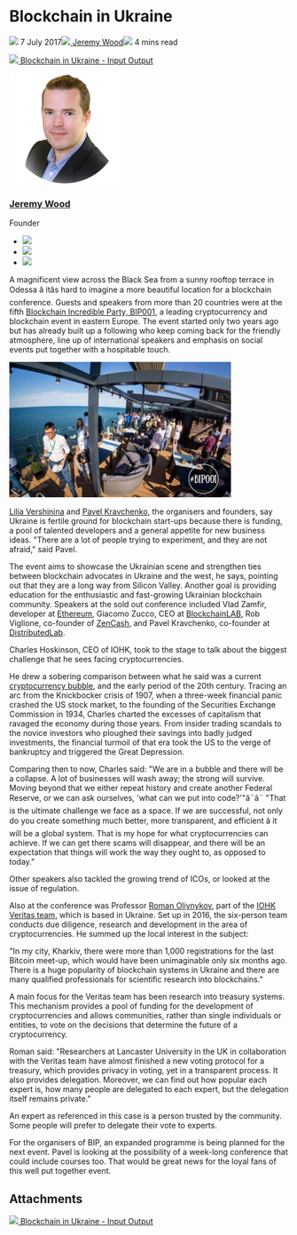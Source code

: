# Blockchain in Ukraine
![](img/2017-07-07-blockchain-in-ukraine.002.png) 7 July 2017![](img/2017-07-07-blockchain-in-ukraine.002.png)[ Jeremy Wood](/en/blog/authors/jeremy-wood/page-1/)![](img/2017-07-07-blockchain-in-ukraine.003.png) 4 mins read

![](img/2017-07-07-blockchain-in-ukraine.004.png)[ Blockchain in Ukraine - Input Output](https://ucarecdn.com/5228d103-98ed-4a04-b219-830af8c54c08/-/inline/yes/ "Blockchain in Ukraine - Input Output")

![Jeremy Wood](img/2017-07-07-blockchain-in-ukraine.005.png)[](/en/blog/authors/jeremy-wood/page-1/)
### [**Jeremy Wood**](/en/blog/authors/jeremy-wood/page-1/)
Founder

- ![](img/2017-07-07-blockchain-in-ukraine.006.png)[](tmp///www.youtube.com/watch?v=E2G9xLYpR1c "YouTube")
- ![](img/2017-07-07-blockchain-in-ukraine.007.png)[](tmp///jp.linkedin.com/in/jeremykwood "LinkedIn")
- ![](img/2017-07-07-blockchain-in-ukraine.008.png)[](tmp///twitter.com/iohk_jeremy "Twitter")

A magnificent view across the Black Sea from a sunny rooftop terrace in Odessa â itâs hard to imagine a more beautiful location for a blockchain conference. Guests and speakers from more than 20 countries were at the fifth [Blockchain Incredible Party, BIP001](http://bip001.com/ "Cryptocurrency Conference BIP001"), a leading cryptocurrency and blockchain event in eastern Europe. The event started only two years ago but has already built up a following who keep coming back for the friendly atmosphere, line up of international speakers and emphasis on social events put together with a hospitable touch. 

![](img/2017-07-07-blockchain-in-ukraine.009.jpeg)

[Lilia Vershinina](https://twitter.com/lilechkafleur "Lilia Vershinina's Twitter") and [Pavel Kravchenko](https://twitter.com/kravchenkopo "Pavel Kravchenko's Twitter"), the organisers and founders, say Ukraine is fertile ground for blockchain start-ups because there is funding, a pool of talented developers and a general appetite for new business ideas. "There are a lot of people trying to experiment, and they are not afraid," said Pavel.

The event aims to showcase the Ukrainian scene and strengthen ties between blockchain advocates in Ukraine and the west, he says, pointing out that they are a long way from Silicon Valley. Another goal is providing education for the enthusiastic and fast-growing Ukrainian blockchain community. Speakers at the sold out conference included Vlad Zamfir, developer at [Ethereum](https://ethereum.org/ "Ethereum project"), Giacomo Zucco, CEO at [BlockchainLAB](http://www.blockchainlab.it/ "Blockchain lab"), Rob Viglione, co-founder of [ZenCash](https://zensystem.io/ "ZEN"), and Pavel Kravchenko, co-founder at [DistributedLab](https://distributedlab.com/ "Distributed lab").

Charles Hoskinson, CEO of IOHK, took to the stage to talk about the biggest challenge that he sees facing cryptocurrencies.

He drew a sobering comparison between what he said was a current [cryptocurrency bubble](https://www.economist.com/news/finance-and-economics/21721425-it-may-also-spawn-valuable-innovations-market-initial-coin-offerings "The market in Initial Coin Offerings risks becoming a bubble, The Economist"), and the early period of the 20th century. Tracing an arc from the Knickbocker crisis of 1907, when a three-week financial panic crashed the US stock market, to the founding of the Securities Exchange Commission in 1934, Charles charted the excesses of capitalism that ravaged the economy during those years. From insider trading scandals to the novice investors who ploughed their savings into badly judged investments, the financial turmoil of that era took the US to the verge of bankruptcy and triggered the Great Depression.

Comparing then to now, Charles said: "We are in a bubble and there will be a collapse. A lot of businesses will wash away; the strong will survive. Moving beyond that we either repeat history and create another Federal Reserve, or we can ask ourselves, 'what can we put into code?'"â¨â¨ "That is the ultimate challenge we face as a space. If we are successful, not only do you create something much better, more transparent, and efficient â it will be a global system. That is my hope for what cryptocurrencies can achieve. If we can get there scams will disappear, and there will be an expectation that things will work the way they ought to, as opposed to today."

Other speakers also tackled the growing trend of ICOs, or looked at the issue of regulation.

Also at the conference was Professor [Roman Oliynykov](/en/team/roman-oliynykov/ "Roman Oliynykov, IOHK profile"), part of the [IOHK Veritas team](/en/team/#cryptocurrency-diligence "IOHK Cryptocurrency Diligence"), which is based in Ukraine. Set up in 2016, the six-person team conducts due diligence, research and development in the area of cryptocurrencies. He summed up the local interest in the subject:

"In my city, Kharkiv, there were more than 1,000 registrations for the last Bitcoin meet-up, which would have been unimaginable only six months ago. There is a huge popularity of blockchain systems in Ukraine and there are many qualified professionals for scientific research into blockchains."

A main focus for the Veritas team has been research into treasury systems. This mechanism provides a pool of funding for the development of cryptocurrencies and allows communities, rather than single individuals or entities, to vote on the decisions that determine the future of a cryptocurrency.

Roman said: "Researchers at Lancaster University in the UK in collaboration with the Veritas team have almost finished a new voting protocol for a treasury, which provides privacy in voting, yet in a transparent process. It also provides delegation. Moreover, we can find out how popular each expert is, how many people are delegated to each expert, but the delegation itself remains private."

An expert as referenced in this case is a person trusted by the community. Some people will prefer to delegate their vote to experts.

For the organisers of BIP, an expanded programme is being planned for the next event. Pavel is looking at the possibility of a week-long conference that could include courses too. That would be great news for the loyal fans of this well put together event.
## **Attachments**
![](img/2017-07-07-blockchain-in-ukraine.004.png)[ Blockchain in Ukraine - Input Output](https://ucarecdn.com/5228d103-98ed-4a04-b219-830af8c54c08/-/inline/yes/ "Blockchain in Ukraine - Input Output")
